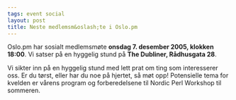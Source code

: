 ```yaml
---
tags: event social
layout: post
title: Neste medlemsm&oslash;te i Oslo.pm
---
```

<p>Oslo.pm har sosialt medlemsmøte <strong>onsdag 7. desember 2005, klokken
18:00</strong>. Vi satser på en hyggelig stund på
<strong>The Dubliner, Rådhusgata 28</strong>.</p>

<p>
Vi sikter inn på en hyggelig stund med lett prat om ting som
interesserer oss. Er du tørst, eller har du noe på hjertet,
så møt opp! Potensielle tema for kvelden er vårens
program og forberedelsene til Nordic Perl Workshop til sommeren. 
</p>
